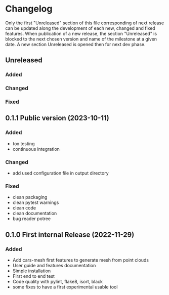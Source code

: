 # Changelog

Only the first "Unreleased" section of this file corresponding of next release can be updated along the development of each new, changed and fixed features.
When publication of a new release, the section "Unreleased" is blocked to the next chosen version and name of the milestone at a given date.
A new section Unreleased is opened then for next dev phase.

## Unreleased

### Added

### Changed

### Fixed

## 0.1.1 Public version (2023-10-11)

### Added

- tox testing
- continuous integration

### Changed

- add used configuration file in output directory

### Fixed

- clean packaging
- clean pytest warnings
- clean code
- clean documentation
- bug reader potree

## 0.1.0 First internal Release (2022-11-29)

### Added

- Add cars-mesh first features to generate mesh from point clouds
- User guide and features documentation
- Simple installation
- First end to end test
- Code quality with pylint, flake8, isort, black
- some fixes to have a first experimental usable tool

